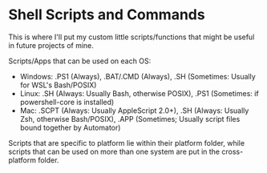# Shell Scripts and Commands
This is where I'll put my custom little scripts/functions that might be useful in future projects of mine.

Scripts/Apps that can be used on each OS:
- Windows: .PS1 (Always), .BAT/.CMD (Always), .SH (Sometimes: Usually for WSL's Bash/POSIX)
- Linux: .SH (Always: Usually Bash, otherwise POSIX), .PS1 (Sometimes: if powershell-core is installed)
- Mac: .SCPT (Always: Usually AppleScript 2.0+), .SH (Always: Usually Zsh, otherwise Bash/POSIX), .APP (Sometimes; Usually script files bound together by Automator)

Scripts that are specific to platform lie within their platform folder, while scripts that can be used on more than one system are put in the cross-platform folder.
